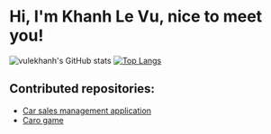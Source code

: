# Hi, I'm Khanh Le Vu, nice to meet you!
![vulekhanh's GitHub stats](https://github-readme-stats.vercel.app/api?username=vulekhanh&show_icons=true&bg_color=24273a&text_color=cad3f5&icon_color=c6a0f6&title_color=8bd5ca)
[![Top Langs](https://github-readme-stats.vercel.app/api/top-langs/?username=vulekhanh&bg_color=24273a&text_color=cad3f5&icon_color=c6a0f6&title_color=8bd5ca)](https://github.com/vulekhanh/)

## Contributed repositories:
- [Car sales management application](https://github.com/NAM2412/CarSalesSystem)
- [Caro game](https://github.com/vanlinh1602/GameCaro_LTTQ)

